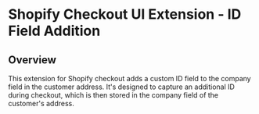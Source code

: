 # Shopify Checkout UI Extension - ID Field Addition

## Overview
This extension for Shopify checkout adds a custom ID field to the company field in the customer address. It's designed to capture an additional ID during checkout, which is then stored in the company field of the customer's address.
